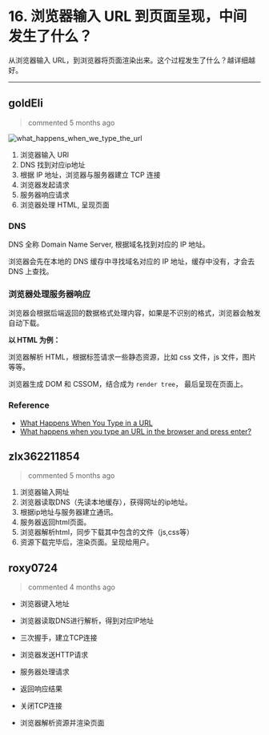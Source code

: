
 # 16. 浏览器输入 URL 到页面呈现，中间发生了什么？ 
 从浏览器输入 URL，到浏览器将页面渲染出来。这个过程发生了什么？越详细越好。 
 ***
## goldEli 
 > commented 5 months ago 

![what_happens_when_we_type_the_url](https://user-images.githubusercontent.com/18217162/62850240-d4481480-bd14-11e9-944e-b987b8f86478.png)


1. 浏览器输入 URl
2. DNS 找到对应ip地址
3. 根据 IP 地址，浏览器与服务器建立 TCP 连接
4. 浏览器发起请求
5. 服务器响应请求
6. 浏览器处理 HTML, 呈现页面

### DNS

DNS 全称 Domain Name Server, 根据域名找到对应的 IP 地址。

浏览器会先在本地的 DNS 缓存中寻找域名对应的 IP 地址，缓存中没有，才会去 DNS 上查找。

### 浏览器处理服务器响应

浏览器会根据后端返回的数据格式处理内容，如果是不识别的格式，浏览器会触发自动下载。

**以 HTML 为例：**

浏览器解析 HTML，根据标签请求一些静态资源，比如 css 文件，js 文件，图片等等。

浏览器生成 DOM 和 CSSOM，结合成为 `render tree`， 最后呈现在页面上。

### Reference

* [What Happens When You Type in a URL](https://wsvincent.com/what-happens-when-url/)
* [What happens when you type an URL in the browser and press enter?](https://medium.com/@maneesha.wijesinghe1/what-happens-when-you-type-an-url-in-the-browser-and-press-enter-bb0aa2449c1a)

## zlx362211854 
 > commented 5 months ago 

1. 浏览器输入网址
2. 浏览器读取DNS（先读本地缓存），获得网址的ip地址。
3. 根据ip地址与服务器建立通讯。
4. 服务器返回html页面。
5. 浏览器解析html，同步下载其中包含的文件（js,css等）
6. 资源下载完毕后，渲染页面。呈现给用户。
## roxy0724 
 > commented 4 months ago 

- 浏览器键入地址

- 浏览器读取DNS进行解析，得到对应IP地址

- 三次握手，建立TCP连接

- 浏览器发送HTTP请求

- 服务器处理请求

- 返回响应结果

- 关闭TCP连接

- 浏览器解析资源并渲染页面
